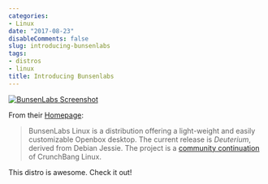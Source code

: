 ```yaml
---
categories:
- Linux
date: "2017-08-23"
disableComments: false
slug: introducing-bunsenlabs
tags:
- distros
- linux
title: Introducing Bunsenlabs
---
```


[![BunsenLabs Screenshot](https://www.bunsenlabs.org/img/frontpage-gallery/fog.jpg)](https://www.bunsenlabs.org/img/frontpage-gallery/fog.jpg)

From their [Homepage](https://www.bunsenlabs.org/):

> BunsenLabs Linux is a distribution offering a light-weight and easily customizable Openbox desktop. The current release is _Deuterium_, derived from Debian Jessie. The project is a [community continuation](https://crunchbang.org/forums/viewtopic.php?id=39049) of CrunchBang Linux.

This distro is awesome. Check it out!
